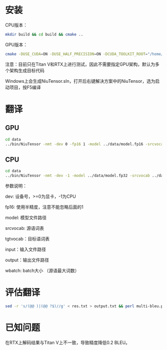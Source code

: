 # 安装

CPU版本：
```bash
mkdir build && cd build && cmake ..
```

GPU版本：
```bash
cmake -DUSE_CUDA=ON -DUSE_HALF_PRECISION=ON -DCUDA_TOOLKIT_ROOT="/home/huchi/cuda-11.2/" .. && make -j
```

注意：目前只在Titan V和RTX上进行测试，因此不需要指定GPU架构，默认为多个架构生成目标代码

Windows上会生成NiuTensor.sln，打开后右键解决方案中的NiuTensor，选为启动项目，按F5编译

# 翻译

## GPU

```bash
cd data
../bin/NiuTensor -nmt -dev 0 -fp16 1 -model ../data/model.fp16 -srcvocab ../data/vocab.en -tgtvocab ../data/vocab.en < test.txt > output.txt
```

## CPU

```bash
cd data
../bin/NiuTensor -nmt -dev -1 -model ../data/model.fp32 -srcvocab ../data/vocab.en -tgtvocab ../data/vocab.en < test.txt > output.txt
```

参数说明：

dev: 设备号，>=0为显卡，-1为CPU

fp16: 使用半精度，注意不能忽略后面的1

model: 模型文件路径

srcvocab: 源语词表

tgtvocab：目标语词表

input：输入文件路径

output：输出文件路径

wbatch: batch大小 （源语最大词数）

# 评估翻译

```bash
sed -r 's/(@@ )|(@@ ?$)//g' < res.txt > output.txt && perl multi-bleu.perl test.de < output.txt
```

# 已知问题

在RTX上解码结果与Titan V上不一致，导致精度降低0.2 BLEU。